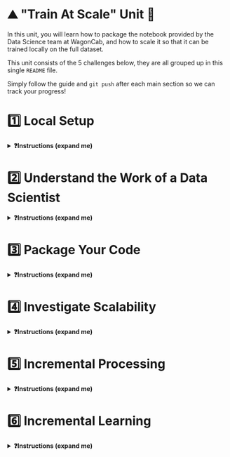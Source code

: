 # ⛰ "Train At Scale" Unit 🗻

In this unit, you will learn how to package the notebook provided by the Data Science team at WagonCab, and how to scale it so that it can be trained locally on the full dataset.

This unit consists of the 5 challenges below, they are all grouped up in this single `README` file.

Simply follow the guide and `git push` after each main section so we can track your progress!

# 1️⃣ Local Setup

<details>
  <summary markdown='span'><strong>❓Instructions (expand me)</strong></summary>

As lead ML Engineer for the project, your first role is to set up a local working environment (with `pyenv`) and a python package that only contains the skeleton of your code base.

💡 Packaging notebooks is a key ML Engineer skill. It allows
- other users to collaborate on the code
- you to clone the code locally or on a remote machine to, for example, train the `taxifare` model on a more powerful machine
- you to put the code in production (on a server that never stops running) to expose it as an **API** or through a **website**
- you to render the code operable so that it can be run manually or plugged into an automation workflow

### 1.1) Create a new pyenv called [🐍 taxifare-env]

🐍 Create the virtual env

```bash
cd ~/code/<user.github_nickname>/{{local_path_to("07-ML-Ops/01-Train-at-scale/01-Train-at-scale")}}
python --version # First, check your Python version for <YOUR_PYTHON_VERSION> below (e.g. 3.10.6)
```

```bash
pyenv virtualenv <YOUR_PYTHON_VERSION> taxifare-env
pyenv local taxifare-env
pip install --upgrade pip
code .
```

Then, make sure both your OS' Terminal and your VS Code's integrated Terminal display `[🐍 taxifare-env]`.
In VS code, open any `.py` file and check that `taxifare-env` is activated by clicking on the pyenv section in the bottom right, as seen below:

<a href="https://wagon-public-datasets.s3.amazonaws.com/data-science-images/07-ML-OPS/pyenv-setup.png" target="_blank">
    <img src='https://wagon-public-datasets.s3.amazonaws.com/data-science-images/07-ML-OPS/pyenv-setup.png' width=400>
</a>

### 1.2) Get familiar with the taxifare package structure

❗️Take 10 minutes to understand the structure of the boilerplate we've prepared for you (don't go into detail); its entry point is `taxifare.interface.main_local`: follow it quickly.

```bash
. # Challenge folder root
├── Makefile          # Main "interface" with your project; use it to launch tests, start trainings, etc. from the CLI
├── README.md         # The file you are reading right now!
├── notebooks
│   └── datascientist_deliverable.ipynb   # The deliverable from the DS team!
├── pytest.ini         # Test configuration file (please do not touch)
├── requirements.txt   # List all third-party packages to add to your local environment
├── setup.py           # Enable `pip install` for your package
├── taxifare           # The code logic for this package
│   ├── __init__.py
│   ├── interface
│   │   ├── __init__.py
│   │   └── main_local.py  # Your main Python entry point containing all "routes"
│   └── ml_logic
│   |    ├── __init__.py
│   |    ├── data.py           # Save, load and clean data
│   |    ├── encoders.py       # Custom encoder utilities
│   |    ├── model.py          # TensorFlow model
│   |    ├── preprocessor.py   # Sklearn preprocessing pipelines
│   |    ├── registry.py       # Save and load models
|   ├── utils.py    # # Useful python functions with no dependencies on taxifare logic
|   ├── params.py   # Global project params
|
├── tests  # Tests to run using `make pytest`
│   ├── ...
│   └── ...
├── .gitignore
```

🐍 Install your package on this new virtual env

```bash
cd ~/code/<user.github_nickname>/{{local_path_to("07-ML-Ops/01-Train-at-scale/01-Train-at-scale")}}
pip install -e .
```

Make sure the package is installed by running `pip list | grep taxifare`; it should print the absolute path to the package.


### 1.3) Where is the data?

**Raw data is in Google Big Query**

WagonCab's engineering team stores all it's cab course history since 2009 in a massive Big Query table `wagon-public-datasets.taxifare.raw_all`.
- This table contains `1.1 Million` for this challenge exactly, from **2009 to jun 2015**.
- *(Note from Le Wagon: In reality, there is 55M rows but we limited that for cost-control in the whole module)*

**Check access to Google Cloud Platform**
Your computer should already be configured to have access to Google Cloud Platform since [setup-day](https://github.com/lewagon/data-setup/blob/master/macOS.md#google-cloud-platform-setup)

🧪 Check that everything is fine
```bash
make test_gcp_setup
```

**We'll always cache all intermediate data locally in `~/.lewagon/mlops/` to avoid querying BQ twice**

💾 Let's store our `data` folder *outside* of this challenge folder so that it can be accessed by all other challenges throughout the whole ML Ops module. We don't want it to be tracked by `git` anyway!

``` bash
# Create the data folder
mkdir -p ~/.lewagon/mlops/data/

# Create relevant subfolders
mkdir ~/.lewagon/mlops/data/raw
mkdir ~/.lewagon/mlops/data/processed
```

💡While we are here, let's also create a storage folder for our `training_outputs` that will also be shared by all challenges

```bash
# Create the training_outputs folder
mkdir ~/.lewagon/mlops/training_outputs

# Create relevant subfolders
mkdir ~/.lewagon/mlops/training_outputs/metrics
mkdir ~/.lewagon/mlops/training_outputs/models
mkdir ~/.lewagon/mlops/training_outputs/params
```

You can now see that the data for the challenges to come is stored in `~/.lewagon/mlops/`, along with the notebooks of the Data Science team and the model outputs:

``` bash
tree -a ~/.lewagon/mlops/

# YOU SHOULD SEE THIS
├── data          # This is where you will:
│   ├── processed # Store intermediate, processed data
│   └── raw       # Download samples of the raw data
└── training_outputs
    ├── metrics # Store trained model metrics
    ├── models  # Store trained model weights (can be large!)
    └── params  # Store trained model hyperparameters
```

☝️ Feel free to remove all files but keep this empty folder structure at any time using

```bash
make reset_local_files
```

</details>

# 2️⃣ Understand the Work of a Data Scientist

<details>
  <summary markdown='span'><strong>❓Instructions (expand me)</strong></summary>

*⏱ Duration:  spend 1 hour on this*

🖥️ Open `datascientist_deliverable.ipynb` with VS Code (forget about Jupyter for this module), and run all cells carefully, while understanding them. This handover between you and the DS team is the perfect time to interact with them (i.e. your buddy or a TA).

❗️Make sure to use `taxifare-env` as an `ipykernel` venv

<a href="https://wagon-public-datasets.s3.amazonaws.com/data-science-images/07-ML-OPS/pyenv-notebook.png" target="_blank">
    <img src='https://wagon-public-datasets.s3.amazonaws.com/data-science-images/07-ML-OPS/pyenv-notebook.png' width=400>
</a>

</details>


# 3️⃣ Package Your Code

<details>
  <summary markdown='span'><strong>❓Instructions (expand me)</strong></summary>

🎯 Your goal is to be able to run the `taxifare.interface.main_local` module as seen below

```bash
# -> model
python -m taxifare.interface.main_local
```

🖥️ To do so, please code the missing parts marked with `# YOUR CODE HERE` in the following files; it should follow the Notebook pretty closely!

```bash
├── taxifare
│   ├── __init__.py
│   ├── interface
│   │   ├── __init__.py
│   │   └── main_local.py   # 🔵 🚪 Entry point: code both `preprocess_and_train()` and `pred()`
│   └── ml_logic
│       ├── __init__.py
│       ├── data.py          # 🔵 your code here
│       ├── encoders.py      # 🔵 your code here
│       ├── model.py         # 🔵 your code here
│       ├── preprocessor.py  # 🔵 your code here
│       ├── registry.py  # ✅ `save_model` and `load_model` are already coded for you
|   ├── params.py # 🔵 You need to fill your GCP_PROJECT
│   ├── utils.py
```

**🧪 Test your code**

Make sure you have the package installed correctly in your current taxifare-env, if not

```bash
pip list | grep taxifare
```

Then, make sure your package runs properly with `python -m taxifare.interface.main_local`.
- Debug it until it runs!
- Use the following dataset sizes

```python
# taxifare/ml_logic/params.py
DATA_SIZE = '1k'   # To iterate faster in debug mode 🐞
DATA_SIZE = '200k' # Should work at least once
# DATA_SIZE = 'all' 🚨 DON'T TRY YET, it's too big and will cost money!
```

Then, only try to pass tests with `make test_preprocess_and_train`!

✅ When you are all green, track your results on kitt with `make test_kitt`

</details>

# 4️⃣ Investigate Scalability

<details>
  <summary markdown='span'><strong>❓Instructions (expand me)</strong></summary>

*⏱ Duration:  spend 20 minutes at most on this*

Now that you've managed to make the package work for a small dataset, time to see how it will handle the real dataset!

👉 Change `ml_logic.params.DATA_SIZE` to `all` to start getting serious!

🕵️ Investigate which part of your code takes **the most time** and uses **the most memory**  using `ml_logic.utils.simple_time_and_memory_tracker` to decorate the methods of your choice.

```python
# taxifare.ml_logic.data.py
from taxifare.ml_logic.utils import simple_time_and_memory_tracker

@simple_time_and_memory_tracker
def clean_data() -> pd.DataFrame:
    ...
```

💡 If you don't remember exactly how decorators work, refer to our [04/05-Communicate](https://kitt.lewagon.com/camps/<user.batch_slug>/lectures/content/04-Decision-Science_05-Communicate.slides.html?title=Communicate#/6/3) lecture!

🕵️ Try to answer the following questions with your buddy:
- What part of your code holds the key bottlenecks ?
- What kinds of bottlenecks are the most worrying? (time? memory?)
- Do you think it will scale if we had given you the 50M rows ? 500M ? By the way, the [real NYC dataset](https://www1.nyc.gov/site/tlc/about/tlc-trip-record-data.page) is even bigger and weights in at about 156GB!
- Can you think about potential solutions? Write down your ideas, but do not implement them yet!
</details>


# 5️⃣ Incremental Processing

<details>
  <summary markdown='span'><strong>❓Instructions (expand me)</strong></summary>

🎯 Your goal is to improve your codebase to be able to train the model on unlimited amount of rows, **without reaching RAM limits**, on a single computer.

## 5.1) Discussion

**What did we learn?**

We have memory and time constraints:
- A `(55M, 8)`-shaped raw data gets loaded into memory as a DataFrame and takes up about 10GB of RAM, which is too much for most computers.
- A `(55M, 65)`-shaped preprocessed DataFrame is even bigger.
- The `ml_logic.encoders.compute_geohash` method takes a very long time to process 🤯

One solution is to pay for a *cloud Virtual Machine (VM)* with enough RAM and process it there (this is often the simplest way to deal with such a problem).

**Proposed solution: incremental preprocessing 🔪 chunk by chunk 🔪**

<img src="https://wagon-public-datasets.s3.amazonaws.com/data-science-images/07-ML-OPS/process_by_chunk.png" width=500>

💡 As our preprocessor is *stateless*, we can easily:
- Avoid computing any _column-wise statistics_ but only perform _row-by-row preprocessing_
- Decouple the _preprocessing_ from the _training_ and store any intermediate results on disk!

🙏 Therefore, let's do the preprocessing *chunk by chunk*, with chunks of limited size (e.g. 100.000 rows), each chunk fitting nicely in memory:

1. We'll store `data_processed_chunk_01` on a hard-drive.
2. Then append `data_processed_chunk_02` to the first.
3. etc...
4. Until a massive CSV is stored at `~/.lewagon/mlops/data/processed/processed_all.csv`

5. In section 6️⃣, we'll `train()` our model chunk-by-chunk too by loading & training iteratively on each chunk (more on that next section)

## 5.2) Your turn: code `def preprocess()`

👶 **First, let's bring back smaller dataset sizes for debugging purposes**

```python
# params.py
DATA_SIZE = '1k'
CHUNK_SIZE = 200
```

**Then, code the new route given below by `def preprocess()` in your `ml_logic.interface.main_local` module; copy and paste the code below to get started**

[//]: # (  🚨 Code below is NOT the single source of truth. Original is in data-solutions repo 🚨 )

<br>

<details>
  <summary markdown='span'>👇 Code to copy 👇</summary>

```python
def preprocess(min_date: str = '2009-01-01', max_date: str = '2015-01-01') -> None:
    """
    Query and preprocess the raw dataset iteratively (by chunks).
    Then store the newly processed (and raw) data on local hard-drive for later re-use.

    - If raw data already exists on local disk:
        - use `pd.read_csv(..., chunksize=CHUNK_SIZE)`

    - If raw data does not yet exists:
        - use `bigquery.Client().query().result().to_dataframe_iterable()`

    """
    print(Fore.MAGENTA + "\n ⭐️ Use case: preprocess by batch" + Style.RESET_ALL)

    from taxifare.ml_logic.data import clean_data
    from taxifare.ml_logic.preprocessor import preprocess_features

    min_date = parse(min_date).strftime('%Y-%m-%d') # e.g '2009-01-01'
    max_date = parse(max_date).strftime('%Y-%m-%d') # e.g '2009-01-01'

    query = f"""
        SELECT {",".join(COLUMN_NAMES_RAW)}
        FROM {GCP_PROJECT_WAGON}.{BQ_DATASET}.raw_{DATA_SIZE}
        WHERE pickup_datetime BETWEEN '{min_date}' AND '{max_date}'
        ORDER BY pickup_datetime
        """
    # Retrieve `query` data as dataframe iterable
    data_query_cache_path = Path(LOCAL_DATA_PATH).joinpath("raw", f"query_{min_date}_{max_date}_{DATA_SIZE}.csv")
    data_processed_path = Path(LOCAL_DATA_PATH).joinpath("processed", f"processed_{min_date}_{max_date}_{DATA_SIZE}.csv")

    data_query_cache_exists = data_query_cache_path.is_file()
    if data_query_cache_exists:
        print("Get a dataframe iterable from local CSV...")
        chunks = None
        # YOUR CODE HERE

    else:
        print("Get a dataframe iterable from Querying Big Query server...")
        chunks = None
        # 🎯 Hints: `bigquery.Client(...).query(...).result(page_size=...).to_dataframe_iterable()`
        # YOUR CODE HERE

    for chunk_id, chunk in enumerate(chunks):
        print(f"processing chunk {chunk_id}...")

        # Clean chunk
        # YOUR CODE HERE

        # Create chunk_processed
        # 🎯 Hints: Create (`X_chunk`, `y_chunk`), process only `X_processed_chunk`, then concatenate (X_processed_chunk, y_chunk)
        # YOUR CODE HERE

        # Save and append the processed chunk to a local CSV at "data_processed_path"
        # 🎯 Hints: df.to_csv(mode=...)
        # 🎯 Hints: We want a CSV without index nor headers (they'd be meaningless)
        # YOUR CODE HERE

        # Save and append the raw chunk if not `data_query_cache_exists`
        # YOUR CODE HERE
    print(f"✅ data query saved as {data_query_cache_path}")
    print("✅ preprocess() done")


```

</details>

<br>

**❓Try to create and store the following preprocessed datasets**

- `data/processed/train_processed_1k.csv` by running `preprocess()`

<br>

**🧪 Test your code**

Test your code with `make test_preprocess_by_chunk`.

✅ When you are all green, track your results on kitt with `make test_kitt`

<br>

**❓Finally, create and store the real preprocessed datasets**

Using:
```python
# params.py
DATA_SIZE = 'all'
CHUNK_SIZE = 100000
```

🎉 Given a few hours of computation, we could easily process the 55 Million rows too, but let's not do it today 😅

</details>

# 6️⃣ Incremental Learning

<details>
  <summary markdown='span'><strong>❓Instructions (expand me)</strong></summary>

<br>

🎯 Goal: train our model on the full `.../processed/processed_all.csv`

## 6.1) Discussion

In theory, we cannot load such a big dataset of shape `(xxMillions, 65)` into RAM all at once, but we can load it in chunks.

**How do we train a model in chunks?**

This is called **incremental learning**, or **partial_fit**
- We initialize a model with random weights ${\theta_0}$
- We load the first `data_processed_chunk` into memory (say, 100_000 rows)
- We train our model on the first chunk and update its weights accordingly ${\theta_0} \rightarrow {\theta_1}$
- We load the second `data_processed_chunk` into memory
- We *retrain* our model on the second chunk, this time updating the previously computed weights ${\theta_1} \rightarrow {\theta_2}$!
- We rinse and repeat until the end of the dataset

❗️Not all Machine Learning models support incremental learning; only *parametric* models $f_{\theta}$ that are based on *iterative update methods* like Gradient Descent support it
- In **scikit-learn**, `model.partial_fit()` is only available for the SGDRegressor/Classifier and a few others ([read this carefully 📚](https://scikit-learn.org/0.15/modules/scaling_strategies.html#incremental-learning)).
- In **TensorFlow** and other Deep Learning frameworks, training is always iterative, and incremental learning is the default behavior! You just need to avoid calling `model.initialize()` between two chunks!

❗️Do not confuse `chunk_size` with `batch_size` from Deep Learning

👉 For each (big) chunk, your model will read data in many (small) batches over several epochs

<img src='https://wagon-public-datasets.s3.amazonaws.com/data-science-images/07-ML-OPS/train_by_chunk.png'>

👍 **Pros:** this universal approach is framework-independent; you can use it with `scikit-learn`, XGBoost, TensorFlow, etc.

👎 **Cons:** the model will be biased towards fitting the *latest* chunk better than the *first* ones. In our case, it is not a problem as our training dataset is shuffled, but it is important to keep that in mind when we do a partial fit of our model with newer data once it is in production.

<br>

<details>
  <summary markdown='span'><strong>🤔 Do we really need chunks with TensorFlow?</strong></summary>

Granted, thanks to TensorFlow datasets you will not always need "chunks" as you can use batch-by-batch dataset loading as seen below

```python
import tensorflow as tf

ds = tf.data.experimental.make_csv_dataset(data_processed_all.csv, batch_size=256)
model.fit(ds)
```

We will see that in Recap. Still, in this challenge, we would like to teach you the universal method of incrementally fitting in chunks, as it applies to any framework, and will prove useful to *partially retrain* your model with newer data once it is put in production.
</details>

<br>

## 6.2) Your turn - code `def train()`

**Try to code the new route given below by `def train()` in your `ml_logic.interface.main_local` module; copy and paste the code below to get started**

Again, start with a very small dataset size, then finally train your model on 500k rows.

[//]: # (  🚨 Code below is not the single source of truth 🚨 )

<details>
  <summary markdown='span'><strong>👇 Code to copy 👇</strong></summary>

```python
def train(min_date:str = '2009-01-01', max_date:str = '2015-01-01') -> None:
    """
    Incremental train on the (already preprocessed) dataset locally stored.
    - Loading data chunk-by-chunk
    - Updating the weight of the model for each chunk
    - Saving validation metrics at each chunks, and final model weights on local disk
    """

    print(Fore.MAGENTA + "\n ⭐️ Use case:train by batch" + Style.RESET_ALL)
    from taxifare.ml_logic.registry import save_model, save_results
    from taxifare.ml_logic.model import (compile_model, initialize_model, train_model)

    data_processed_path = Path(LOCAL_DATA_PATH).joinpath("processed", f"processed_{min_date}_{max_date}_{DATA_SIZE}.csv")
    model = None
    metrics_val_list = []  # store each val_mae of each chunk

    # Iterate in chunks and partial fit on each chunk
    chunks = pd.read_csv(data_processed_path,
                         chunksize=CHUNK_SIZE,
                         header=None,
                         dtype=DTYPES_PROCESSED)

    for chunk_id, chunk in enumerate(chunks):
        print(f"training on preprocessed chunk n°{chunk_id}")
        # You can adjust training params for each chunk if you want!
        learning_rate = 0.0005
        batch_size = 256
        patience=2
        split_ratio = 0.1 # Higher train/val split ratio when chunks are small! Feel free to adjust.

        # Create (X_train_chunk, y_train_chunk, X_val_chunk, y_val_chunk)
        train_length = int(len(chunk)*(1-split_ratio))
        chunk_train = chunk.iloc[:train_length, :].sample(frac=1).to_numpy()
        chunk_val = chunk.iloc[train_length:, :].sample(frac=1).to_numpy()

        X_train_chunk = chunk_train[:, :-1]
        y_train_chunk = chunk_train[:, -1]
        X_val_chunk = chunk_val[:, :-1]
        y_val_chunk = chunk_val[:, -1]

        # Train a model *incrementally*, and store the val MAE of each chunk in `metrics_val_list`
        # YOUR CODE HERE

    # Return the last value of the validation MAE
    val_mae = metrics_val_list[-1]

    # Save model and training params
    params = dict(
        learning_rate=learning_rate,
        batch_size=batch_size,
        patience=patience,
        incremental=True,
        chunk_size=CHUNK_SIZE
    )

    print(f"✅ Trained with MAE: {round(val_mae, 2)}")

     # Save results & model
    save_results(params=params, metrics=dict(mae=val_mae))
    save_model(model=model)

    print("✅ train() done")

def pred(X_pred: pd.DataFrame = None) -> np.ndarray:

    print(Fore.MAGENTA + "\n ⭐️ Use case: pred" + Style.RESET_ALL)

    from taxifare.ml_logic.registry import load_model
    from taxifare.ml_logic.preprocessor import preprocess_features

    if X_pred is None:
       X_pred = pd.DataFrame(dict(
           pickup_datetime=[pd.Timestamp("2013-07-06 17:18:00", tz='UTC')],
           pickup_longitude=[-73.950655],
           pickup_latitude=[40.783282],
           dropoff_longitude=[-73.984365],
           dropoff_latitude=[40.769802],
           passenger_count=[1],
       ))

    model = load_model()
    X_processed = preprocess_features(X_pred)
    y_pred = model.predict(X_processed)

    print(f"✅ pred() done")
    return y_pred

```

</details>

**🧪 Test your code**

Check it out with `make test_train_by_chunk`

✅ When you are all green, track your results on kitt with `make test_kitt`

🏁 🏁 🏁 🏁 Congratulations! 🏁 🏁 🏁 🏁


</details>
